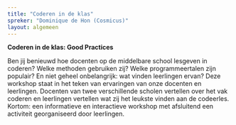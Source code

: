 ```yaml
---
title: "Coderen in de klas"
spreker: "Dominique de Hon (Cosmicus)"
layout: algemeen
---
```


**Coderen in de klas: Good Practices**

Ben jij benieuwd hoe docenten op de middelbare school lesgeven in coderen? 
Welke methoden gebruiken zij? 
Welke programmeertalen zijn populair? 
En niet geheel onbelangrijk: wat vinden leerlingen ervan? 
Deze workshop staat in het teken van ervaringen van onze docenten en leerlingen. 
Docenten van twee verschillende scholen vertellen over het vak coderen en leerlingen vertellen wat zij het leukste vinden aan de codeerles. 
Kortom: een informatieve en interactieve workshop met afsluitend een activiteit georganiseerd door leerlingen.